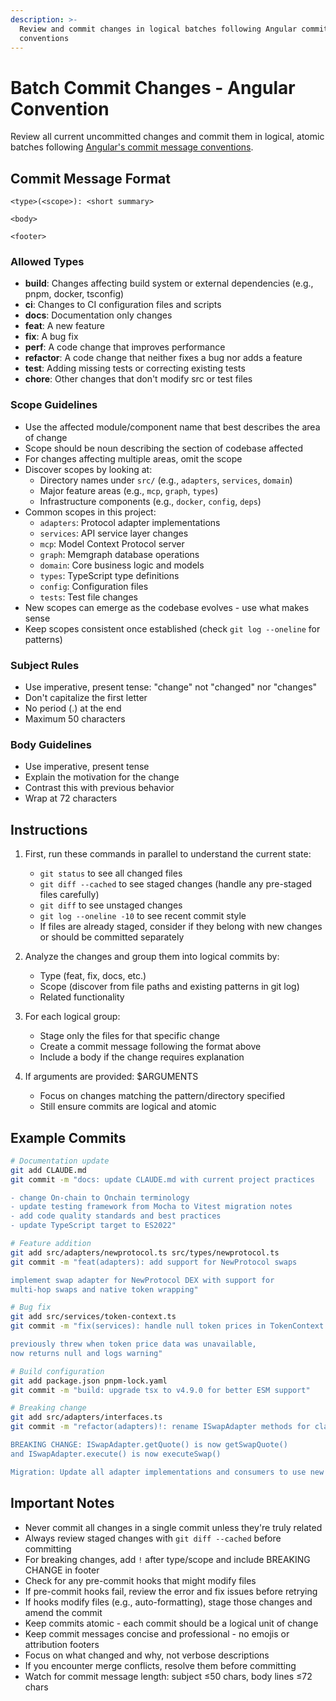 ```yaml
---
description: >-
  Review and commit changes in logical batches following Angular commit
  conventions
---
```

# Batch Commit Changes - Angular Convention

Review all current uncommitted changes and commit them in logical, atomic batches following [Angular's commit message conventions](https://github.com/angular/angular/blob/main/contributing-docs/commit-message-guidelines.md).

## Commit Message Format

```
<type>(<scope>): <short summary>

<body>

<footer>
```

### Allowed Types

- **build**: Changes affecting build system or external dependencies (e.g., pnpm, docker, tsconfig)
- **ci**: Changes to CI configuration files and scripts
- **docs**: Documentation only changes
- **feat**: A new feature
- **fix**: A bug fix
- **perf**: A code change that improves performance
- **refactor**: A code change that neither fixes a bug nor adds a feature
- **test**: Adding missing tests or correcting existing tests
- **chore**: Other changes that don't modify src or test files

### Scope Guidelines

- Use the affected module/component name that best describes the area of change
- Scope should be noun describing the section of codebase affected
- For changes affecting multiple areas, omit the scope
- Discover scopes by looking at:
  - Directory names under `src/` (e.g., `adapters`, `services`, `domain`)
  - Major feature areas (e.g., `mcp`, `graph`, `types`)
  - Infrastructure components (e.g., `docker`, `config`, `deps`)
- Common scopes in this project:
  - `adapters`: Protocol adapter implementations
  - `services`: API service layer changes
  - `mcp`: Model Context Protocol server
  - `graph`: Memgraph database operations
  - `domain`: Core business logic and models
  - `types`: TypeScript type definitions
  - `config`: Configuration files
  - `tests`: Test file changes
- New scopes can emerge as the codebase evolves - use what makes sense
- Keep scopes consistent once established (check `git log --oneline` for patterns)

### Subject Rules

- Use imperative, present tense: "change" not "changed" nor "changes"
- Don't capitalize the first letter
- No period (.) at the end
- Maximum 50 characters

### Body Guidelines

- Use imperative, present tense
- Explain the motivation for the change
- Contrast this with previous behavior
- Wrap at 72 characters

## Instructions

1. First, run these commands in parallel to understand the current state:
   - `git status` to see all changed files
   - `git diff --cached` to see staged changes (handle any pre-staged files carefully)
   - `git diff` to see unstaged changes
   - `git log --oneline -10` to see recent commit style
   - If files are already staged, consider if they belong with new changes or should be committed separately

2. Analyze the changes and group them into logical commits by:
   - Type (feat, fix, docs, etc.)
   - Scope (discover from file paths and existing patterns in git log)
   - Related functionality

3. For each logical group:
   - Stage only the files for that specific change
   - Create a commit message following the format above
   - Include a body if the change requires explanation

4. If arguments are provided: $ARGUMENTS
   - Focus on changes matching the pattern/directory specified
   - Still ensure commits are logical and atomic

## Example Commits

```bash
# Documentation update
git add CLAUDE.md
git commit -m "docs: update CLAUDE.md with current project practices

- change On-chain to Onchain terminology
- update testing framework from Mocha to Vitest migration notes
- add code quality standards and best practices
- update TypeScript target to ES2022"

# Feature addition
git add src/adapters/newprotocol.ts src/types/newprotocol.ts
git commit -m "feat(adapters): add support for NewProtocol swaps

implement swap adapter for NewProtocol DEX with support for
multi-hop swaps and native token wrapping"

# Bug fix
git add src/services/token-context.ts
git commit -m "fix(services): handle null token prices in TokenContext

previously threw when token price data was unavailable,
now returns null and logs warning"

# Build configuration
git add package.json pnpm-lock.yaml
git commit -m "build: upgrade tsx to v4.9.0 for better ESM support"

# Breaking change
git add src/adapters/interfaces.ts
git commit -m "refactor(adapters)!: rename ISwapAdapter methods for clarity

BREAKING CHANGE: ISwapAdapter.getQuote() is now getSwapQuote()
and ISwapAdapter.execute() is now executeSwap()

Migration: Update all adapter implementations and consumers to use new method names"
```

## Important Notes

- Never commit all changes in a single commit unless they're truly related
- Always review staged changes with `git diff --cached` before committing
- For breaking changes, add `!` after type/scope and include BREAKING CHANGE in footer
- Check for any pre-commit hooks that might modify files
- If pre-commit hooks fail, review the error and fix issues before retrying
- If hooks modify files (e.g., auto-formatting), stage those changes and amend the commit
- Keep commits atomic - each commit should be a logical unit of change
- Keep commit messages concise and professional - no emojis or attribution footers
- Focus on what changed and why, not verbose descriptions
- If you encounter merge conflicts, resolve them before committing
- Watch for commit message length: subject ≤50 chars, body lines ≤72 chars
